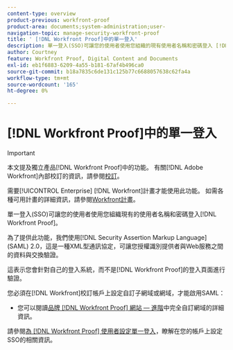 ```yaml
---
content-type: overview
product-previous: workfront-proof
product-area: documents;system-administration;user-
navigation-topic: manage-security-workfront-proof
title: ' [!DNL Workfront Proof]中的單一登入'
description: 單一登入(SSO)可讓您的使用者使用您組織的現有使用者名稱和密碼登入 [!DNL Workfront Proof] 。
author: Courtney
feature: Workfront Proof, Digital Content and Documents
exl-id: eb1f6883-6209-4a55-b181-67af4b496ca0
source-git-commit: b18a7835c6de131c125b77c6688057638c62fa4a
workflow-type: tm+mt
source-wordcount: '165'
ht-degree: 0%

---
```


# [!DNL Workfront Proof]中的單一登入

>[!IMPORTANT]
>
>本文提及獨立產品[!DNL Workfront Proof]中的功能。 有關[!DNL Adobe Workfront]內部校訂的資訊，請參閱[校訂](../../../review-and-approve-work/proofing/proofing.md)。

需要[!UICONTROL Enterprise] [!DNL Workfront]計畫才能使用此功能。 如需各種可用計畫的詳細資訊，請參閱[Workfront計畫](https://business.adobe.com/products/workfront/pricing.html)。

單一登入(SSO)可讓您的使用者使用您組織現有的使用者名稱和密碼登入[!DNL Workfront Proof]。

為了提供此功能，我們使用[!DNL Security Assertion Markup Language] (SAML) 2.0，這是一種XML型通訊協定，可讓您授權識別提供者與Web服務之間的資料與交換驗證。

這表示您會針對自己的登入系統，而不是[!DNL Workfront Proof]的登入頁面進行驗證。

您必須在[!DNL Workfront]校訂帳戶上設定自訂子網域或網域，才能啟用SAML：

<!--* Custom sub-domains are free to set up. See our [Configure a branded domain in Workfront Proof](../../../workfront-proof/wp-acct-admin/branding/configure-branded-domain-in-wp.md) for more information.-->
* 您可以閱讀[品牌 [!DNL Workfront Proof] 網站 — 進階](../../../workfront-proof/wp-acct-admin/branding/brand-wp-site-advanced.md)中完全自訂網域的詳細資訊。

請參閱[為 [!DNL Workfront Proof] 使用者設定單一登入](../../../workfront-proof/wp-acct-admin/account-settings/configure-sso-for-wp-users.md)，瞭解在您的帳戶上設定SSO的相關資訊。

